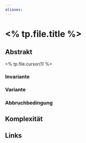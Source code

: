 ```yaml
---
aliases: 
---
```

# <% tp.file.title %> 
## Abstrakt
<% tp.file.cursor(1) %>
### Invariante

### Variante

### Abbruchbedingung

## Komplexität


## Links